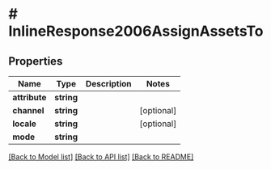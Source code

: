 # # InlineResponse2006AssignAssetsTo

## Properties

Name | Type | Description | Notes
------------ | ------------- | ------------- | -------------
**attribute** | **string** |  |
**channel** | **string** |  | [optional]
**locale** | **string** |  | [optional]
**mode** | **string** |  |

[[Back to Model list]](../../README.md#models) [[Back to API list]](../../README.md#endpoints) [[Back to README]](../../README.md)

